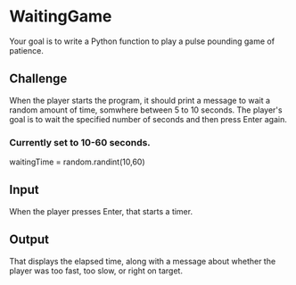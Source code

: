 # WaitingGame
Your goal is to write a Python function to play a pulse pounding game of patience. 

## Challenge

When the player starts the program, it should print a message to wait a random amount of time, somwhere between 5 to 10 seconds. The player's goal is to wait the specified number of seconds and then press Enter again.

### Currently set to 10-60 seconds.
waitingTime = random.randint(10,60)

## Input
When the player presses Enter, that starts a timer. 

## Output 
 That displays the elapsed time, along with a message about whether the player was too fast, too slow, or right on target. 
